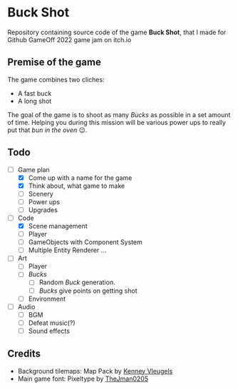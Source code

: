 ﻿# Buck Shot
Repository containing source code of the game **Buck Shot**, that I made for Github GameOff 2022 game jam on itch.io

## Premise of the game

The game combines two cliches:

- A fast buck
- A long shot

The goal of the game is to shoot as many *Bucks* as possible in a set amount of time. Helping you during this mission will be various power ups to really put that *bun in the oven* 😉.

## Todo

- [ ] Game plan
    - [x] Come up with a name for the game
    - [x] Think about, what game to make
    - [ ] Scenery
    - [ ] Power ups
    - [ ] Upgrades
- [ ] Code
    - [x] Scene management
    - [ ] Player
    - [ ] GameObjects with Component System
    - [ ] Multiple Entity Renderer
    ...
- [ ] Art
    - [ ] Player
    - [ ] *Bucks*
        - [ ] Random *Buck* generation.
        - [ ] *Bucks* give points on getting shot
    - [ ] Environment
- [ ] Audio
    - [ ] BGM
    - [ ] Defeat music(?)
    - [ ] Sound effects

## Credits

- Background tilemaps: Map Pack by [Kenney Vleugels](https://www.kenney.nl)
- Main game font: Pixeltype by [TheJman0205](https://www.dafont.com/thejman0205.d6166)